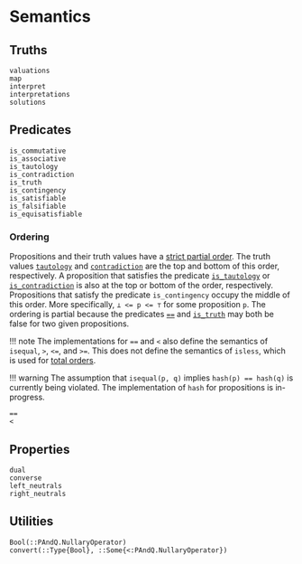 
# Semantics

## Truths

```@docs
valuations
map
interpret
interpretations
solutions
```

## Predicates

```@docs
is_commutative
is_associative
is_tautology
is_contradiction
is_truth
is_contingency
is_satisfiable
is_falsifiable
is_equisatisfiable
```

### Ordering

Propositions and their truth values have a [strict partial order](https://en.wikipedia.org/wiki/Partially_ordered_set#strict_partial_order).
The truth values [`tautology`](@ref) and [`contradiction`](@ref) are the top and bottom of this order, respectively.
A proposition that satisfies the predicate [`is_tautology`](@ref) or [`is_contradiction`](@ref) is also at the top or bottom of the order, respectively.
Propositions that satisfy the predicate `is_contingency` occupy the middle of this order.
More specifically, `⊥ <= p <= ⊤` for some proposition `p`.
The ordering is partial because the predicates [`==`](@ref) and [`is_truth`](@ref) may both be false for two given propositions.

!!! note
    The implementations for `==` and `<` also define the semantics of `isequal`, `>`, `<=`, and `>=`.
    This does not define the semantics of `isless`, which is used for [total orders](https://en.wikipedia.org/wiki/Total_order).

!!! warning
    The assumption that `isequal(p, q)` implies `hash(p) == hash(q)` is currently being violated.
    The implementation of `hash` for propositions is in-progress.

```@docs
==
<
```

## Properties

```@docs
dual
converse
left_neutrals
right_neutrals
```

## Utilities

```@docs
Bool(::PAndQ.NullaryOperator)
convert(::Type{Bool}, ::Some{<:PAndQ.NullaryOperator})
```
